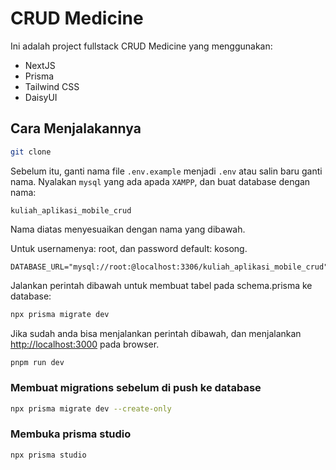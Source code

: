 # CRUD Medicine

Ini adalah project fullstack CRUD Medicine yang menggunakan:

- NextJS
- Prisma
- Tailwind CSS
- DaisyUI

## Cara Menjalakannya

```bash
git clone
```

Sebelum itu, ganti nama file `.env.example` menjadi `.env` atau salin baru ganti nama.
Nyalakan `mysql` yang ada apada `XAMPP`, dan buat database dengan nama:

```text
kuliah_aplikasi_mobile_crud
```

Nama diatas menyesuaikan dengan nama yang dibawah.

Untuk usernamenya: root, dan password default: kosong.

```env
DATABASE_URL="mysql://root:@localhost:3306/kuliah_aplikasi_mobile_crud"
```

Jalankan perintah dibawah untuk membuat tabel pada schema.prisma ke database:

```bash
npx prisma migrate dev
```

Jika sudah anda bisa menjalankan perintah dibawah, dan menjalankan [http://localhost:3000](http://localhost:3000) pada browser.

```bash
pnpm run dev
```

### Membuat migrations sebelum di push ke database

```bash
npx prisma migrate dev --create-only
```

### Membuka prisma studio

```bash
npx prisma studio
```
